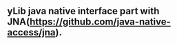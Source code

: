 <!--
 * @Author: Sky
 * @Date: 2020-10-26 11:36:11
 * @LastEditors: Sky
 * @LastEditTime: 2021-09-18 15:21:03
 * @Description: 
 -->


 ## yLib java native interface part with JNA(https://github.com/java-native-access/jna).